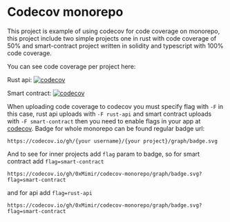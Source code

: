 # Codecov monorepo

This project is example of using codecov for code coverage on monorepo, this project include two simple projects one in rust with code coverage of 50% and smart-contract project written in solidity and typescript with 100% code coverage.

You can see code coverage per project here:

Rust api: [![codecov](https://codecov.io/gh/0xMimir/codecov-monorepo/graph/badge.svg?flag=rust-api)](https://codecov.io/gh/0xMimir/codecov-monorepo)

Smart contract: [![codecov](https://codecov.io/gh/0xMimir/codecov-monorepo/graph/badge.svg?flag=smart-contract)](https://codecov.io/gh/0xMimir/codecov-monorepo)


When uploading code coverage to codecov you must specify flag with `-F` in this case, rust api uploads with `-F rust-api` and smart contract uploads with `-F smart-contract` then you need to enable flags in your app at [codecov](https://app.codecov.io). Badge for whole monorepo can be found regular badge url:
```
https://codecov.io/gh/{your username}/{your project}/graph/badge.svg
```

And to see for inner projects add `flag` param to badge, so for smart contract add `flag=smart-contract`
```
https://codecov.io/gh/0xMimir/codecov-monorepo/graph/badge.svg?flag=smart-contract
```

and for api add `flag=rust-api`
```
https://codecov.io/gh/0xMimir/codecov-monorepo/graph/badge.svg?flag=smart-contract
```